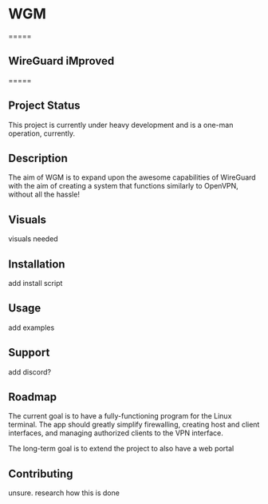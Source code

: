 # WGM
=====

## WireGuard iMproved
 
=====

## Project Status
This project is currently under heavy development and is a one-man operation, currently.

## Description
The aim of WGM is to expand upon the awesome capabilities of WireGuard with the aim of creating a 
system that functions similarly to OpenVPN, without all the hassle!  

## Visuals
visuals needed

## Installation
add install script

## Usage
add examples

## Support
add discord?

## Roadmap
The current goal is to have a fully-functioning program for the Linux terminal.  The app should greatly simplify firewalling, creating host and client interfaces, and managing authorized clients to the VPN interface.  

The long-term goal is to extend the project to also have a web portal 

## Contributing
unsure.  research how this is done
